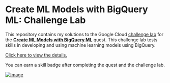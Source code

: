 # Create ML Models with BigQuery ML: Challenge Lab

This repository contains my solutions to the Google Cloud [challenge lab](https://google.qwiklabs.com/focuses/14294?parent=catalog) for the **[Create ML Models with BigQuery ML](https://google.qwiklabs.com/quests/146)** quest. This challenge lab tests skills in developing and using machine learning models using BigQuery.

[Click here to view the details.](Google_BQML.ipynb)

You can earn a skill badge after completing the quest and the challenge lab.

[![image](https://user-images.githubusercontent.com/67256696/109415189-2d0ff880-79f2-11eb-929e-5c5d083e6570.png)](https://google.qwiklabs.com/public_profiles/c0a951c2-747f-4e4a-9520-3a67696131fb)


